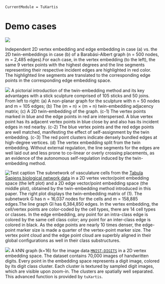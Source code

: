 ```@meta
CurrentModule = TuXartis
```

# Demo cases

![](img/ba-twin-comparison.png)

Independent 2D vertex embedding and edge embedding in case (a) vs. the 2D twin-embeddings in case (b) of a Barabási-Albert graph (n = 500 nodes, m = 2,485 edges).For each case, in the vertex embedding (to the left), the same 9 vertex points with the highest degrees and the line segments representing their respective incident edges are highlighted in red color. The highlighted line segments are translated to the corresponding edge points in the corresponding edge embedding space.



![](img/stick-twin-comparison.png)
A pictorial introduction of the twin-embedding method and its key advantages with a stick sculpture comprised of 105 sticks and 50 joins. From left to right: (a) A non-planar graph for the sculpture with n = 50 nodes and m = 105 edges; (b) The (m + n) × (m + n) twin-embedding adjacency matrix; (c) A 2D twin-embedding of the graph. (c-1) The vertex points marked in blue and the edge points in red are interspersed. A blue vertex point has its adjacent vertex points in blue close by and also has its incident edges in red nearby. (c-2) The blue vertex points and the red edge points are well matched, manifesting the effect of self-assignment by the twin embedding. (c-3) The red point clusters indicate densely bundled edges at high-degree vertices. (d) The vertex embedding split from the twin embedding. Without external regulation, the line segments for the edges are well laid out and less prone to co-linear or overly crossing placements, as an evidence of the autonomous self-regulation induced by the twin-embedding method.

![Test caption](img/tabula-twin.png) 
The subnetwork of vasculature cells from the [Tabula Sapiens biological network data](https://www.science.org/doi/10.1126/science.abl4896) in a 2D vertex vector/point embedding space (the left plot) and a 2D edge vector/point embedding space (the middle plot), obtained by the twin-embedding method introduced in this paper. The right plot displays the twin-embedding matrix of (1). The subnetwork G has n = 16,037 nodes for the cells and m = 158,885 edges.The line graph Gl has 6,384,850 edges. In the vertex embedding, the cell/vertex points are color-coded by the cell types, there are 14 cell types or classes. In the edge embedding, any point for an intra-class edge is colored by the same cell class color; any point for an inter-class edge is colored in black. As the edge points are nearly 10 times denser, the edge-point marker size is made a quarter of the vertex-point marker size. The vertex point cloud and the edge point cloud are superbly aligned in their global configurations as well in their class substructures.

![](img/mnist-embedding.png)
A kNN graph (k=16) for the image data [`MNIST-DIGITS`](http://yann.lecun.com/exdb/mnist/) in a 2D vertex embedding space. The dataset contains 70,000 images of handwritten digits. Every point in the embedding space represents a digit image, colored by its digit class cluster. Each cluster is textured by sampled digit images, which are visible upon zoom-in. The clusters are spatially well separated. This advanced function is provided by `tuXartis`.
